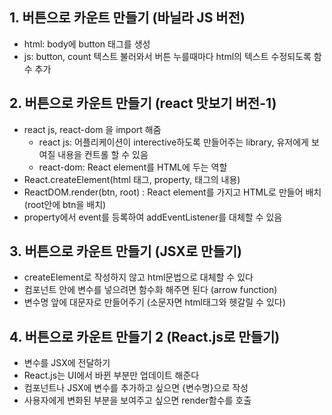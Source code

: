 ## 1. 버튼으로 카운트 만들기 (바닐라 JS 버전)

- html: body에 button 태그를 생성
- js: button, count 텍스트 불러와서 버튼 누를때마다 html의 텍스트 수정되도록 함수 추가

## 2. 버튼으로 카운트 만들기 (react 맛보기 버전-1)

- react js, react-dom 을 import 해줌
  - react js: 어플리케이션이 interective하도록 만들어주는 library, 유저에게 보여질 내용을 컨트롤 할 수 있음
  - react-dom: React element를 HTML에 두는 역할
- React.createElement(html 태그, property, 태그의 내용)
- ReactDOM.render(btn, root) : React element를 가지고 HTML로 만들어 배치 (root안에 btn을 배치)
- property에서 event를 등록하여 addEventListener를 대체할 수 있음

## 3. 버튼으로 카운트 만들기 (JSX로 만들기)

- createElement로 작성하지 않고 html문법으로 대체할 수 있다
- 컴포넌트 안에 변수를 넣으려면 함수화 해주면 된다 (arrow function)
- 변수명 앞에 대문자로 만들어주기 (소문자면 html태그와 헷갈릴 수 있다)

## 4. 버튼으로 카운트 만들기 2 (React.js로 만들기)

- 변수를 JSX에 전달하기
- React.js는 UI에서 바뀐 부분만 업데이트 해준다
- 컴포넌트나 JSX에 변수를 추가하고 싶으면 {변수명}으로 작성
- 사용자에게 변화된 부분을 보여주고 싶으면 render함수를 호출
